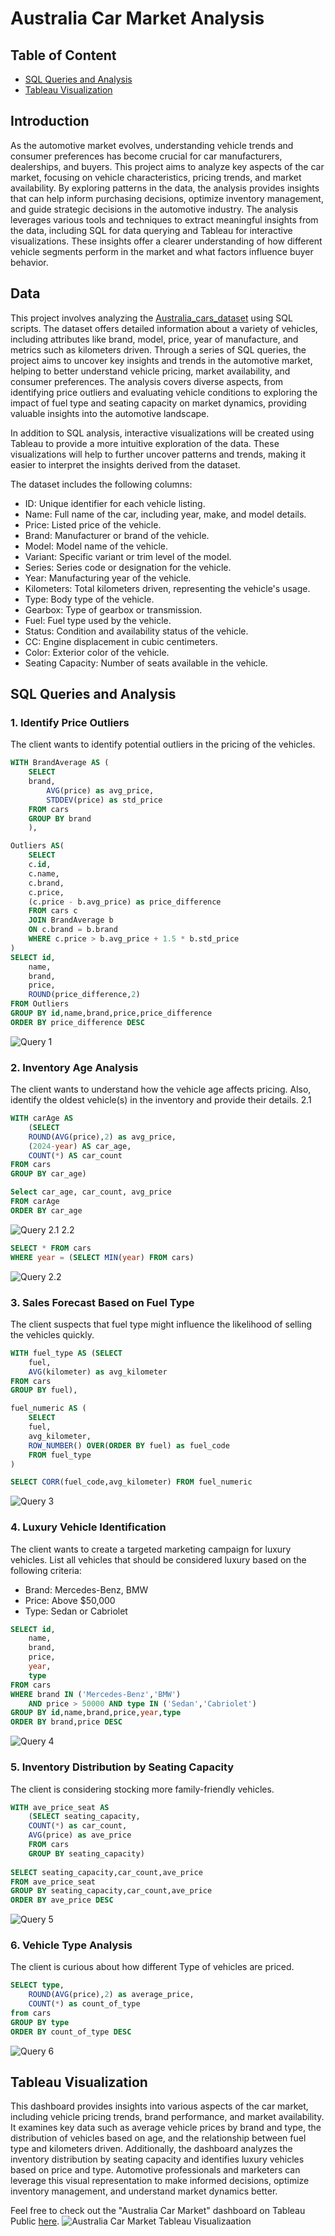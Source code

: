 # Australia Car Market Analysis

## Table of Content
 - [SQL Queries and Analysis](#sql-queries-and-analysis)
 - [Tableau Visualization](#tableau-visualization)

## Introduction

As the automotive market evolves, understanding vehicle trends and consumer preferences has become crucial for car manufacturers, dealerships, and buyers. This project aims to analyze key aspects of the car market, focusing on vehicle characteristics, pricing trends, and market availability. By exploring patterns in the data, the analysis provides insights that can help inform purchasing decisions, optimize inventory management, and guide strategic decisions in the automotive industry. The analysis leverages various tools and techniques to extract meaningful insights from the data, including SQL for data querying and Tableau for interactive visualizations. These insights offer a clearer understanding of how different vehicle segments perform in the market and what factors influence buyer behavior.

## Data

This project involves analyzing the [Australia_cars_dataset](https://github.com/markjeromecifra/portfolio/blob/main/Australia%20Car%20Market/Data/Australia_cars.csv) using SQL scripts. The dataset offers detailed information about a variety of vehicles, including attributes like brand, model, price, year of manufacture, and metrics such as kilometers driven. Through a series of SQL queries, the project aims to uncover key insights and trends in the automotive market, helping to better understand vehicle pricing, market availability, and consumer preferences. The analysis covers diverse aspects, from identifying price outliers and evaluating vehicle conditions to exploring the impact of fuel type and seating capacity on market dynamics, providing valuable insights into the automotive landscape.

In addition to SQL analysis, interactive visualizations will be created using Tableau to provide a more intuitive exploration of the data. These visualizations will help to further uncover patterns and trends, making it easier to interpret the insights derived from the dataset.

The dataset includes the following columns:
 - ID: Unique identifier for each vehicle listing.
 - Name: Full name of the car, including year, make, and model details.
 - Price: Listed price of the vehicle.
 - Brand: Manufacturer or brand of the vehicle.
 - Model: Model name of the vehicle.
 - Variant: Specific variant or trim level of the model.
 - Series: Series code or designation for the vehicle.
 - Year: Manufacturing year of the vehicle.
 - Kilometers: Total kilometers driven, representing the vehicle's usage.
 - Type: Body type of the vehicle.
 - Gearbox: Type of gearbox or transmission.
 - Fuel: Fuel type used by the vehicle.
 - Status: Condition and availability status of the vehicle.
 - CC: Engine displacement in cubic centimeters.
 - Color: Exterior color of the vehicle.
 - Seating Capacity: Number of seats available in the vehicle.


## SQL Queries and Analysis
### 1. Identify Price Outliers
The client wants to identify potential outliers in the pricing of the vehicles. 
```sql
WITH BrandAverage AS (
	SELECT 
	brand, 
		AVG(price) as avg_price,
		STDDEV(price) as std_price
	FROM cars
	GROUP BY brand
	),

Outliers AS(
	SELECT
	c.id,
	c.name,
	c.brand,
	c.price,
	(c.price - b.avg_price) as price_difference
	FROM cars c
	JOIN BrandAverage b
	ON c.brand = b.brand
	WHERE c.price > b.avg_price + 1.5 * b.std_price
)
SELECT id,
	name,
	brand,
	price, 
	ROUND(price_difference,2)
FROM Outliers
GROUP BY id,name,brand,price,price_difference
ORDER BY price_difference DESC
```
![Query 1](https://github.com/markjeromecifra/portfolio/blob/main/Australia%20Car%20Market/SQL/SQL%20images/Query%201.png)

### 2. Inventory Age Analysis
The client wants to understand how the vehicle age affects pricing. Also, identify the oldest vehicle(s) in the inventory and provide their details.
2.1
```sql
WITH carAge AS
	(SELECT 
	ROUND(AVG(price),2) as avg_price, 
	(2024-year) AS car_age,
	COUNT(*) AS car_count
FROM cars
GROUP BY car_age)

Select car_age, car_count, avg_price
FROM carAge
ORDER BY car_age

```
![Query 2.1](https://github.com/markjeromecifra/portfolio/blob/main/Australia%20Car%20Market/SQL/SQL%20images/Query%202.1.png)
2.2
```sql
SELECT * FROM cars
WHERE year = (SELECT MIN(year) FROM cars)

```
![Query 2.2](https://github.com/markjeromecifra/portfolio/blob/main/Australia%20Car%20Market/SQL/SQL%20images/Query%202.2.png)

### 3. Sales Forecast Based on Fuel Type
The client suspects that fuel type might influence the likelihood of selling the vehicles quickly. 
```sql
WITH fuel_type AS (SELECT 
	fuel, 
	AVG(kilometer) as avg_kilometer 
FROM cars
GROUP BY fuel),

fuel_numeric AS (
	SELECT
	fuel,
	avg_kilometer,
	ROW_NUMBER() OVER(ORDER BY fuel) as fuel_code
	FROM fuel_type
)

SELECT CORR(fuel_code,avg_kilometer) FROM fuel_numeric
```
![Query 3](https://github.com/markjeromecifra/portfolio/blob/main/Australia%20Car%20Market/SQL/SQL%20images/Query%203.png)

### 4. Luxury Vehicle Identification
The client wants to create a targeted marketing campaign for luxury vehicles. 
List all vehicles that should be considered luxury based on the following criteria:

 - Brand: Mercedes-Benz, BMW
 - Price: Above $50,000
 - Type: Sedan or Cabriolet 
```sql
SELECT id,
	name,
	brand,
	price,
	year,
	type 
FROM cars
WHERE brand IN ('Mercedes-Benz','BMW')
	AND price > 50000 AND type IN ('Sedan','Cabriolet')
GROUP BY id,name,brand,price,year,type
ORDER BY brand,price DESC
```
![Query 4](https://github.com/markjeromecifra/portfolio/blob/main/Australia%20Car%20Market/SQL/SQL%20images/Query%204.png)

### 5. Inventory Distribution by Seating Capacity
The client is considering stocking more family-friendly vehicles. 
```sql
WITH ave_price_seat AS 
	(SELECT seating_capacity, 
	COUNT(*) as car_count, 
	AVG(price) as ave_price 
	FROM cars
	GROUP BY seating_capacity)
	
SELECT seating_capacity,car_count,ave_price 
FROM ave_price_seat
GROUP BY seating_capacity,car_count,ave_price
ORDER BY ave_price DESC
```
![Query 5](https://github.com/markjeromecifra/portfolio/blob/main/Australia%20Car%20Market/SQL/SQL%20images/Query%205.png)

### 6. Vehicle Type Analysis
The client is curious about how different Type of vehicles are priced. 
```sql
SELECT type, 
	ROUND(AVG(price),2) as average_price,
	COUNT(*) as count_of_type 
from cars
GROUP BY type
ORDER BY count_of_type DESC
```
![Query 6](https://github.com/markjeromecifra/portfolio/blob/main/Australia%20Car%20Market/SQL/SQL%20images/Query%206.png)



## Tableau Visualization
This dashboard provides insights into various aspects of the car market, including vehicle pricing trends, brand performance, and market availability. It examines key data such as average vehicle prices by brand and type, the distribution of vehicles based on age, and the relationship between fuel type and kilometers driven. Additionally, the dashboard analyzes the inventory distribution by seating capacity and identifies luxury vehicles based on price and type. Automotive professionals and marketers can leverage this visual representation to make informed decisions, optimize inventory management, and understand market dynamics better.

Feel free to check out the "Australia Car Market" dashboard on Tableau Public [here](https://public.tableau.com/app/profile/mark.jerome.cifra/viz/AustraliaCarMarketAnalysis/AustraliaCarMarketDashboard).
![Australia Car Market Tableau Visualizaation](https://github.com/markjeromecifra/portfolio/blob/main/Australia%20Car%20Market/Tableau/Australia%20Car%20Market%20Dashboard.png)
